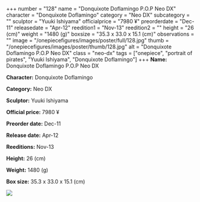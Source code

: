 +++
number = "128"
name = "Donquixote Doflamingo P.O.P Neo DX"
character = "Donquixote Doflamingo"
category = "Neo DX"
subcategory = ""
sculptor = "Yuuki Ishiyama"
officialprice = "7980 ¥"
preorderdate = "Dec-11"
releasedate = "Apr-12"
reedition1 = "Nov-13"
reedition2 = ""
height = "26 (cm)"
weight = "1480 (g)"
boxsize = "35.3 x 33.0 x 15.1 (cm)"
observations = ""
image = "/onepiecefigures/images/poster/full/128.jpg"
thumb = "/onepiecefigures/images/poster/thumb/128.jpg"
alt = "Donquixote Doflamingo P.O.P Neo DX"
class = "neo-dx"
tags = ["onepiece", "portrait of pirates", "Yuuki Ishiyama", "Donquixote Doflamingo"]
+++
**Name:** Donquixote Doflamingo P.O.P Neo DX

**Character:** Donquixote Doflamingo

**Category:** Neo DX 

**Sculptor:** Yuuki Ishiyama

**Official price:** 7980 ¥

**Preorder date:** Dec-11

**Release date:** Apr-12

**Reeditions:** Nov-13

**Height:** 26 (cm)

**Weight:** 1480 (g)

**Box size:** 35.3 x 33.0 x 15.1 (cm)

<img src="/onepiecefigures/images/poster/thumb/128.jpg">
